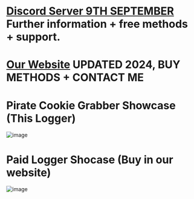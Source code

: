 # [Discord Server 9TH SEPTEMBER](https://discord.gg/yUZ5sA9F) Further information + free methods + support. <br />
# [Our Website](https://pirate-stealer.carrd.co) UPDATED 2024, BUY METHODS + CONTACT ME <br />

# Pirate Cookie Grabber Showcase (This Logger)
![image](https://github.com/Mani175/Pirate-Cookie-Grabber/assets/60432696/68100ff2-790f-4d36-91ab-25bd3ab79884)
# Paid Logger Shocase (Buy in our website)
![image](https://github.com/Mani175/Pirate-Cookie-Grabber/assets/60432696/a497b368-db0a-4638-a9a5-188cd662ded3)
